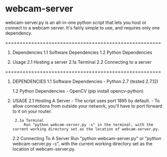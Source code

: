 # webcam-server
webcam-server.py is an all-in-one python script that lets you host or connect to a webcam server.
It's fairly simple to use, and requires only one dependency.

======================================================

1. Dependencies
	1.1 Software Dependencies
	1.2 Python Dependencies

2. Usage
	2.1 Hosting a server
		2.1a Terminal
	2.2 Connecting to a server

======================================================

1. DEPENDENCIES
	1.1 Software Dependencies
		- Python 2.7 (tested 2.7.12)

	1.2 Python Dependencies
		- OpenCV (pip install opencv-python)

2. USAGE
	2.1 Hosting A Server
		- The script uses port 1895 by default.
		- To allow connections from outside your network, you'll have to port forward to it on your router.

		2.1a Terminal
			Run "python webcam-server.py -s" in the terminal, with the current working directory set as the location of webcam-server.py.

	2.2 Connecting To A Server
		Run "python webcam-server.py" or "python webcam-server.py -c", with the current working directory set as the location of webcam-server.py.
